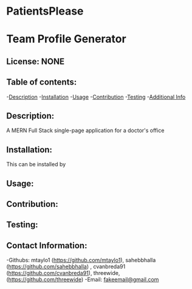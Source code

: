 # PatientsPlease

# Team Profile Generator
   ## License: NONE  
   ### 
    
   ## Table of contents:
   -[Description](#description)
   -[Installation](#installation)
   -[Usage](#usage)
   -[Contribution](#contribution)
   -[Testing](#testing)
   -[Additional Info](#addtional-info)

   ## Description:
   A MERN Full Stack single-page application for a doctor's office
   ## Installation:
   This can be installed by
   ## Usage:

   ## Contribution:

   ## Testing:

   ## Contact Information: 
   -Githubs: mtaylo1 (https://github.com/mtaylo1), sahebbhalla (https://github.com/sahebbhalla) , cvanbreda91 (https://github.com/cvanbreda91), threewide, (https://github.com/threewide)
   -Email: fakeemail@gmail.com